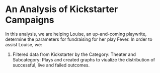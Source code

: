 # An Analysis of Kickstarter Campaigns
In this analysis, we are helping Louise, an up-and-coming playwrite, determine the parameters for fundraising for her play Fever.
In order to assist Louise, we:
  1. Filtered data from Kickstarter by the Category: Theater and Subcategory: Plays and created graphs to viualize the distribution of          successful, live and failed outcomes.

